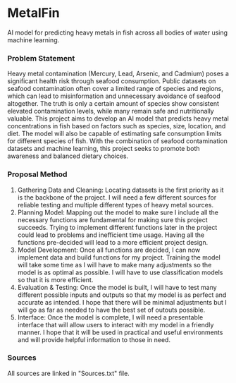 # MetalFin
AI model for predicting heavy metals in fish across all bodies of water using machine learning.

### Problem Statement
Heavy metal contamination (Mercury, Lead, Arsenic, and Cadmium) poses a significant health risk through seafood consumption. Public datasets on seafood contamination often cover a limited range of species and regions, which can lead to misinformation and unnecessary avoidance of seafood altogether. The truth is only a certain amount of species show consistent elevated contamination levels, while many remain safe and nutritionally valuable. This project aims to develop an AI model that predicts heavy metal concentrations in fish based on factors such as species, size, location, and diet. The model will also be capable of estimating safe consumption limits for different species of fish. With the combination of seafood contamination datasets and machine learning, this project seeks to promote both awareness and balanced dietary choices.

### Proposal Method
1. Gathering Data and Cleaning: Locating datasets is the first priority as it is the backbone of the project. I will need a few different sources for reliable testing and multiple different types of heavy metal sources.
2. Planning Model: Mapping out the model to make sure I include all the necessary functions are fundamental for making sure this project succeeds. Trying to implement different functions later in the project could lead to problems and inefficient time usage. Having all the functions pre-decided will lead to a more efficient project design.
3. Model Development: Once all functions are decided, I can now implement data and build functions for my project. Training the model will take some time as I will have to make many adjustments so the model is as optimal as possible. I will have to use classification models so that it is more efficient.
4. Evaluation & Testing: Once the model is built, I will have to test many different possible inputs and outputs so that my model is as perfect and accurate as intended. I hope that there will be minimal adjustments but I will go as far as needed to have the best set of outouts possible.
5. Interface: Once the model is complete, I will need a presentable interface that will allow users to interact with my model in a friendly manner. I hope that it will be used in practical and useful environments and will provide helpful information to those in need.

### Sources
All sources are linked in "Sources.txt" file.
